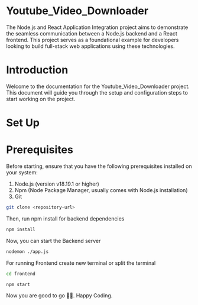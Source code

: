 # Youtube_Video_Downloader
The Node.js and React Application Integration project aims to demonstrate the seamless communication between a Node.js backend and a React frontend. This project serves as a foundational example for developers looking to build full-stack web applications using these technologies.

# Introduction

Welcome to the documentation for the Youtube_Video_Downloader project. This document will guide you through the setup and configuration steps to start working on the project.

# Set Up


# Prerequisites

Before starting, ensure that you have the following prerequisites installed on your system:

1. Node.js (version v18.19.1 or higher)
2. Npm (Node Package Manager, usually comes with Node.js installation)
3. Git


```bash
git clone <repository-url>
```

Then, run npm install for backend dependencies
```bash
npm install
```
Now, you can start the Backend server
```bash
nodemon ./app.js
```

For running Frontend create new terminal or split the terminal
```bash
cd frontend
```

```bash
npm start
```
Now you are good to go 🙂🎉.
Happy Coding.
